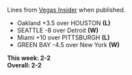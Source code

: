 Lines from [Vegas Insider](http://www.vegasinsider.com/nfl/matchups/matchups.cfm/week/18/season/2016) when published.

- Oakland +3.5 over HOUSTON **(L)**
- SEATTLE -8 over Detroit **(W)**
- Miami +10 over PITTSBURGH **(L)**
- GREEN BAY -4.5 over New York **(W)**

**This week: 2-2**<br/>
**Overall: 2-2**
